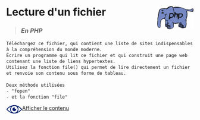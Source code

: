 # **Lecture d'un fichier** <img align="right" src="../../src/img/php.gif" alt="PHP" title="PHP" widht="auto" height="64px">

> ### ***En PHP***
    Téléchargez ce fichier, qui contient une liste de sites indispensables à la compréhension du monde moderne.
    Écrire un programme qui lit ce fichier et qui construit une page web contenant une liste de liens hypertextes.
    Utilisez la fonction file() qui permet de lire directement un fichier et renvoie son contenu sous forme de tableau.
    
    Deux méthode utilisées
    - "fopen"
    - et la fonction "file"

<img align="left" src="../../src/icon/eye.png" alt="see content" title="see content" widht="auto" height="24px"> [Afficher le contenu](instructions4use.md "Instructions")